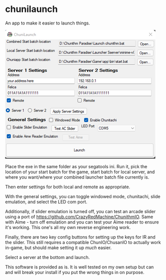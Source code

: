 # chunilaunch
An app to make it easier to launch things.

![A screenshot of the application!](/screenshot.png)

Place the exe in the same folder as your segatools ini. Run it, pick the location of your start batch for the game, start batch for local server, and where you want/where your combined launcher batch file currently is.

Then enter settings for both local and remote as appropriate.

With the general settings, you can toggle windowed mode, chunitachi, slide emulation, and select the LED com port.

Additionally, if slider emulation is turned off, you can test an arcade slider using a port of https://github.com/CrazyRedMachine/ChunithmIO.
Same with Aime - turn off emulation and you can test your Aime reader to ensure it's working. This one's all my own reverse engineering work.

Finally, there are two key config buttons for setting up the keys for IR and the slider. This still requires a compatible ChunIO/ChusanIO to actually work in-game, but should make setting it up *much* easier.

Select a server at the bottom and launch.

This software is provided as is. It is well tested on my own setup but can and will break your install if you put the wrong things in on purpose.
